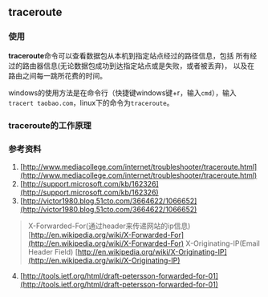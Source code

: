 traceroute
---
### 使用
**traceroute**命令可以查看数据包从本机到指定站点经过的路径信息，包括
所有经过的路由器信息(无论数据包成功到达指定站点或是失败，或者被丢弃)，
以及在路由之间每一跳所花费的时间。

windows的使用方法是在命令行（快捷键windows键+r，输入`cmd`），输入
`tracert taobao.com`，linux下的命令为`traceroute`。

### traceroute的工作原理


### 参考资料
1.  [http://www.mediacollege.com/internet/troubleshooter/traceroute.html](http://www.mediacollege.com/internet/troubleshooter/traceroute.html)
2.  [http://support.microsoft.com/kb/162326](http://support.microsoft.com/kb/162326)
3.  [http://victor1980.blog.51cto.com/3664622/1066652](http://victor1980.blog.51cto.com/3664622/1066652)
> X-Forwarded-For(通过header来传递网站的ip信息)
> [http://en.wikipedia.org/wiki/X-Forwarded-For](http://en.wikipedia.org/wiki/X-Forwarded-For)
> X-Originating-IP(Email Header Field)
> [http://en.wikipedia.org/wiki/X-Originating-IP](http://en.wikipedia.org/wiki/X-Originating-IP)
4.  [http://tools.ietf.org/html/draft-petersson-forwarded-for-01](http://tools.ietf.org/html/draft-petersson-forwarded-for-01)
